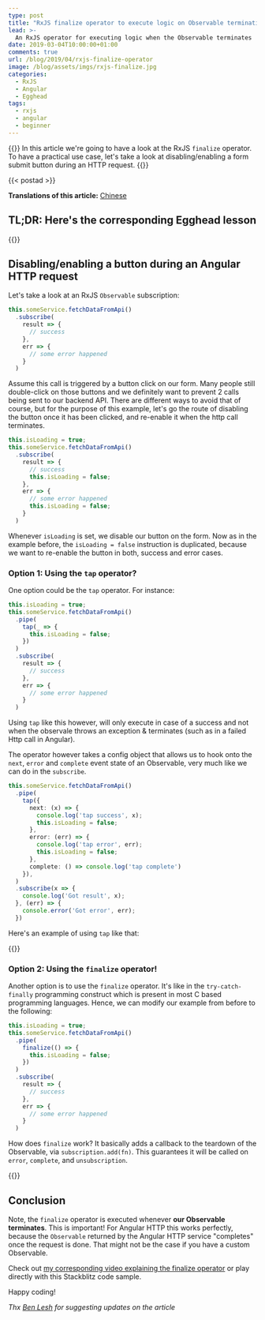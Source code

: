 ```yaml
---
type: post
title: "RxJS finalize operator to execute logic on Observable termination"
lead: >-
  An RxJS operator for executing logic when the Observable terminates
date: 2019-03-04T10:00:00+01:00
comments: true
url: /blog/2019/04/rxjs-finalize-operator
image: /blog/assets/imgs/rxjs-finalize.jpg
categories:
  - RxJS
  - Angular
  - Egghead
tags:
  - rxjs
  - angular
  - beginner
---
```


{{<intro>}}
  In this article we're going to have a look at the RxJS `finalize` operator. To have a practical use case, let's take a look at disabling/enabling a form submit button during an HTTP request.
{{</intro>}}
<!--more-->

{{< postad >}}

**Translations of this article:** [Chinese](https://awesome.angular.live/articles/6eaf3c79__juristr_RxJS_finalize_operator_to_execute_logic_on_Observable_termination)

## TL;DR: Here's the corresponding Egghead lesson

{{<egghead-lesson uid="lessons/angular-execute-code-when-the-rxjs-observable-terminates-with-the-finalize-operator" >}}

## Disabling/enabling a button during an Angular HTTP request

Let's take a look at an RxJS `Observable` subscription:

```typescript
this.someService.fetchDataFromApi()
  .subscribe(
    result => {
      // success
    },
    err => {
      // some error happened
    }
  )
```

Assume this call is triggered by a button click on our form. Many people still double-click on those buttons and we definitely want to prevent 2 calls being sent to our backend API. There are different ways to avoid that of course, but for the purpose of this example, let's go the route of disabling the button once it has been clicked, and re-enable it when the http call terminates.

```typescript
this.isLoading = true;
this.someService.fetchDataFromApi()
  .subscribe(
    result => {
      // success
      this.isLoading = false;
    },
    err => {
      // some error happened
      this.isLoading = false;
    }
  )
```

Whenever `isLoading` is set, we disable our button on the form. Now as in the example before, the `isLoading = false` instruction is duplicated, because we want to re-enable the button in both, success and error cases.

### Option 1: Using the `tap` operator?

One option could be the `tap` operator. For instance:

```typescript
this.isLoading = true;
this.someService.fetchDataFromApi()
  .pipe(
    tap(_ => {
      this.isLoading = false;
    })
  )
  .subscribe(
    result => {
      // success
    },
    err => {
      // some error happened
    }
  )
```

Using `tap` like this however, will only execute in case of a success and not when the observale throws an exception & terminates (such as in a failed Http call in Angular).

The operator however takes a config object that allows us to hook onto the `next`, `error` and `complete` event state of an Observable, very much like we can do in the `subscribe`.

```typescript
this.someService.fetchDataFromApi()
  .pipe(
    tap({
      next: (x) => {
        console.log('tap success', x);
        this.isLoading = false;
      },
      error: (err) => {
        console.log('tap error', err);
        this.isLoading = false;
      },
      complete: () => console.log('tap complete')
    }),
  )
  .subscribe(x => {
    console.log('Got result', x);
  }, (err) => {
    console.error('Got error', err);
  })
```

Here's an example of using `tap` like that:

{{<stackblitz uid="edit/rxjs-finalize-operator-aabtcm" >}}


### Option 2: Using the `finalize` operator!

Another option is to use the `finalize` operator. It's like in the `try-catch-finally` programming construct which is present in most C based programming languages. Hence, we can modify our example from before to the following:

```typescript
this.isLoading = true;
this.someService.fetchDataFromApi()
  .pipe(
    finalize(() => {
      this.isLoading = false;
    })
  )
  .subscribe(
    result => {
      // success
    },
    err => {
      // some error happened
    }
  )
```

How does `finalize` work? It basically adds a callback to the teardown of the Observable, via `subscription.add(fn)`. This guarantees it will be called on `error`, `complete`, and `unsubscription`.

{{<stackblitz uid="edit/rxjs-finalize-operator">}}

## Conclusion

Note, the `finalize` operator is executed whenever **our Observable terminates**. This is important! For Angular HTTP this works perfectly, because the `Observable` returned by the Angular HTTP service "completes" once the request is done. That might not be the case if you have a custom Observable.

Check out [my corresponding video explaining the finalize operator](https://egghead.io/lessons/angular-execute-code-when-the-rxjs-observable-terminates-with-the-finalize-operator?af=fj2vsx) or play directly with this Stackblitz code sample.

Happy coding!

_Thx [Ben Lesh](https://mobile.twitter.com/BenLesh) for suggesting updates on the article_
